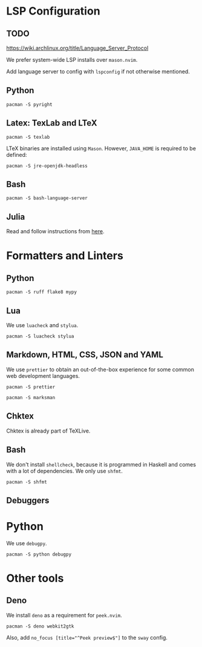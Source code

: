 # LSP Configuration

## TODO

https://wiki.archlinux.org/title/Language_Server_Protocol

We prefer system-wide LSP installs over `mason.nvim`.

Add language server to config with `lspconfig` if not otherwise mentioned.

## Python

```{shell}
pacman -S pyright
```

## Latex: TexLab and LTeX

```shell
pacman -S texlab
```

LTeX binaries are installed using `Mason`. However, `JAVA_HOME` is required to be defined:

```shell
pacman -S jre-openjdk-headless
```

## Bash

```shell
pacman -S bash-language-server
```

## Julia

Read and follow instructions from
[here](https://github.com/neovim/nvim-lspconfig/blob/master/doc/server_configurations.md#julials).

# Formatters and Linters

## Python

```shell
pacman -S ruff flake8 mypy
```

## Lua

We use `luacheck` and `stylua`.

```shell
pacman -S luacheck stylua
```

## Markdown, HTML, CSS, JSON and YAML

We use `prettier` to obtain an out-of-the-box experience for some common web development languages.

```shell
pacman -S prettier
```

```shell
pacman -S marksman
```

## Chktex

Chktex is already part of TeXLive.

## Bash

We don't install `shellcheck`, because it is programmed in Haskell and comes with a lot of dependencies. We only use
`shfmt`.

```shell
pacman -S shfmt
```

## Debuggers

# Python

We use `debugpy`.

```shell
pacman -S python debugpy
```

# Other tools

## Deno

We install `deno` as a requirement for `peek.nvim`.

```shell
pacman -S deno webkit2gtk
```

Also, add `no_focus [title="^Peek preview$"]` to the `sway` config.
